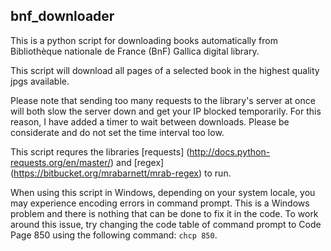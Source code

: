 ## bnf_downloader

This is a python script for downloading books automatically from Bibliothèque nationale de France (BnF) Gallica digital library.

This script will download all pages of a selected book in the highest quality jpgs available.

Please note that sending too many requests to the library's server at once will both slow the server down and get your IP blocked temporarily. For this reason, I have added a timer to wait between downloads. Please be considerate and do not set the time interval too low.

This script requres the libraries [requests] (http://docs.python-requests.org/en/master/) and [regex] (https://bitbucket.org/mrabarnett/mrab-regex) to run.

When using this script in Windows, depending on your system locale, you may experience encoding errors in command prompt. This is a Windows problem and there is nothing that can be done to fix it in the code. To work around this issue, try changing the code table of command prompt to Code Page 850 using the following command: `chcp 850`.
